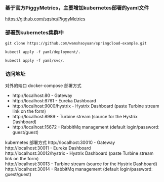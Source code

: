 ### 基于官方PiggyMetrics，主要增加kubernetes部署的yaml文件
https://github.com/sqshq/PiggyMetrics

### 部署到kubernetes集群中  
```
git clone https://github.com/wanshaoyuan/springcloud-example.git
```
```
kubectl apply -f yaml/deployment/.
```
```
kubectl apply -f yaml/svc/.
```

### 访问地址
对外的端口
docker-compose 部署方式  
- http://localhost:80 - Gateway  
- http://localhost:8761 - Eureka Dashboard   
- http://localhost:9000/hystrix - Hystrix Dashboard (paste Turbine stream link on the form)  
- http://localhost:8989 - Turbine stream (source for the Hystrix Dashboard)   
- http://localhost:15672 - RabbitMq management (default login/password: guest/guest)  


kubernetes 部署方式 
 http://localhost:30010 - Gateway  
 http://localhost:30011 - Eureka Dashboard  
 http://localhost:30012/hystrix - Hystrix Dashboard (paste Turbine stream link on the form)  
 http://localhost:30013 - Turbine stream (source for the Hystrix Dashboard)  
 http://localhost:30014 - RabbitMq management (default login/password: guest/guest)  

